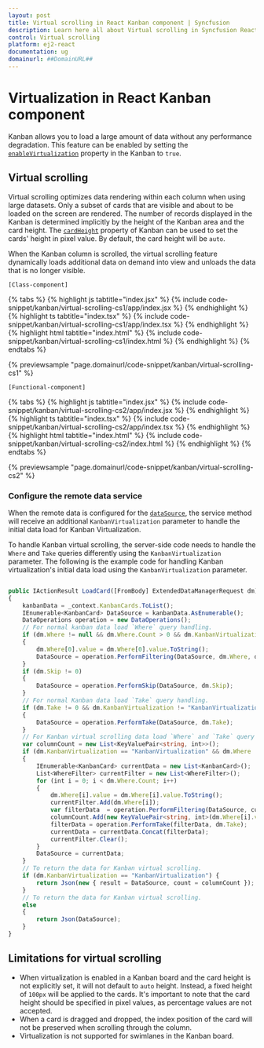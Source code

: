 ```yaml
---
layout: post
title: Virtual scrolling in React Kanban component | Syncfusion
description: Learn here all about Virtual scrolling in Syncfusion React Kanban component of Syncfusion Essential JS 2 and more.
control: Virtual scrolling 
platform: ej2-react
documentation: ug
domainurl: ##DomainURL##
---
```


# Virtualization in React Kanban component

Kanban allows you to load a large amount of data without any performance degradation. This feature can be enabled by setting the [`enableVirtualization`](../api/kanban#enablevirtualization) property in the Kanban to `true`.

## Virtual scrolling

Virtual scrolling optimizes data rendering within each column when using large datasets. Only a subset of cards that are visible and about to be loaded on the screen are rendered. The number of records displayed in the Kanban is determined implicitly by the height of the Kanban area and the card height. The [`cardHeight`](../api/kanban#cardheight) property of Kanban can be used to set the cards' height in pixel value. By default, the card height will be `auto`.

When the Kanban column is scrolled, the virtual scrolling feature dynamically loads additional data on demand into view and unloads the data that is no longer visible.

`[Class-component]`

{% tabs %}
{% highlight js tabtitle="index.jsx" %}
{% include code-snippet/kanban/virtual-scrolling-cs1/app/index.jsx %}
{% endhighlight %}
{% highlight ts tabtitle="index.tsx" %}
{% include code-snippet/kanban/virtual-scrolling-cs1/app/index.tsx %}
{% endhighlight %}
{% highlight html tabtitle="index.html" %}
{% include code-snippet/kanban/virtual-scrolling-cs1/index.html %}
{% endhighlight %}
{% endtabs %}
        
{% previewsample "page.domainurl/code-snippet/kanban/virtual-scrolling-cs1" %}

`[Functional-component]`

{% tabs %}
{% highlight js tabtitle="index.jsx" %}
{% include code-snippet/kanban/virtual-scrolling-cs2/app/index.jsx %}
{% endhighlight %}
{% highlight ts tabtitle="index.tsx" %}
{% include code-snippet/kanban/virtual-scrolling-cs2/app/index.tsx %}
{% endhighlight %}
{% highlight html tabtitle="index.html" %}
{% include code-snippet/kanban/virtual-scrolling-cs2/index.html %}
{% endhighlight %}
{% endtabs %}
        
{% previewsample "page.domainurl/code-snippet/kanban/virtual-scrolling-cs2" %}

### Configure the remote data service

When the remote data is configured for the [`dataSource`](../api/kanban#datasource), the service method will receive an additional `KanbanVirtualization` parameter to handle the initial data load for Kanban Virtualization.

To handle Kanban virtual scrolling, the server-side code needs to handle the `Where` and `Take` queries differently using the `KanbanVirtualization` parameter. The following is the example code for handling Kanban virtualization's initial data load using the `KanbanVirtualization` parameter.

```ts

public IActionResult LoadCard([FromBody] ExtendedDataManagerRequest dm)
{
    kanbanData = _context.KanbanCards.ToList();
    IEnumerable<KanbanCard> DataSource = kanbanData.AsEnumerable();
    DataOperations operation = new DataOperations();
    // For normal kanban data load `Where` query handling.
    if (dm.Where != null && dm.Where.Count > 0 && dm.KanbanVirtualization != "KanbanVirtualization")
    {
        dm.Where[0].value = dm.Where[0].value.ToString();
        DataSource = operation.PerformFiltering(DataSource, dm.Where, dm.Where[0].Operator);
    }
    if (dm.Skip != 0)
    {
        DataSource = operation.PerformSkip(DataSource, dm.Skip);
    }
    // For normal Kanban data load `Take` query handling.
    if (dm.Take != 0 && dm.KanbanVirtualization != "KanbanVirtualization")
    {
        DataSource = operation.PerformTake(DataSource, dm.Take);
    }
    // For Kanban virtual scrolling data load `Where` and `Take` query handling.
    var columnCount = new List<KeyValuePair<string, int>>();
    if (dm.KanbanVirtualization == "KanbanVirtualization" && dm.Where != null && dm.Where.Count > 0 && dm.Take != 0)
    {
        IEnumerable<KanbanCard> currentData = new List<KanbanCard>();
        List<WhereFilter> currentFilter = new List<WhereFilter>();
        for (int i = 0; i < dm.Where.Count; i++)
        {
            dm.Where[i].value = dm.Where[i].value.ToString();
            currentFilter.Add(dm.Where[i]);
            var filterData  = operation.PerformFiltering(DataSource, currentFilter, dm.Where[i].Operator);
            columnCount.Add(new KeyValuePair<string, int>(dm.Where[i].value.ToString(), filterData.Count()));
            filterData = operation.PerformTake(filterData, dm.Take);
            currentData = currentData.Concat(filterData);
            currentFilter.Clear();
        }
        DataSource = currentData;
    }
    // To return the data for Kanban virtual scrolling.
    if (dm.KanbanVirtualization == "KanbanVirtualization") {
        return Json(new { result = DataSource, count = columnCount });
    }
    // To return the data for Kanban virtual scrolling.
    else
    {
        return Json(DataSource);
    }
}

```

## Limitations for virtual scrolling

* When virtualization is enabled in a Kanban board and the card height is not explicitly set, it will not default to `auto` height. Instead, a fixed height of `100px` will be applied to the cards. It's important to note that the card height should be specified in pixel values, as percentage values are not accepted.
* When a card is dragged and dropped, the index position of the card will not be preserved when scrolling through the column.
* Virtualization is not supported for swimlanes in the Kanban board.
